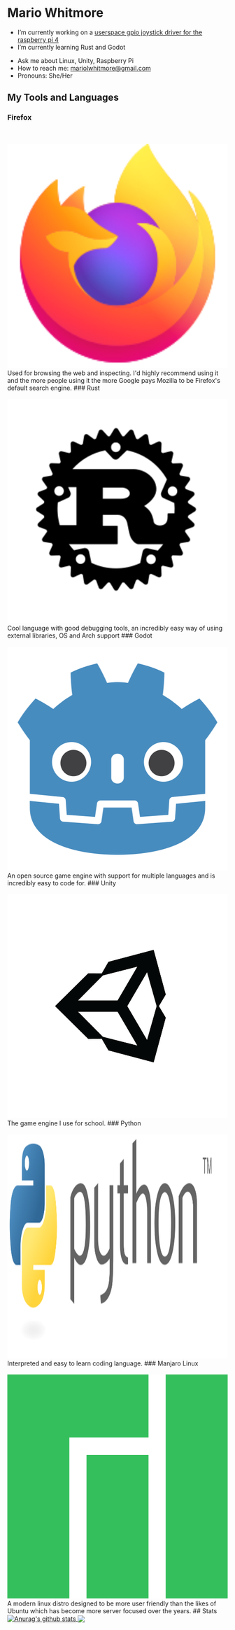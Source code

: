 # Mario Whitmore

- I’m currently working on a [userspace gpio joystick driver for the raspberry pi 4](https://github.com/mariowhitmore/rust-raspi-controls)
- I’m currently learning Rust and Godot
<!--- 👯 I’m looking to collaborate on ...-->
<!--- 🤔 I’m looking for help with ...-->
- Ask me about Linux, Unity, Raspberry Pi
- How to reach me: mariolwhitmore@gmail.com
- Pronouns: She/Her
<!--- ⚡ Fun fact: ... --->

## My Tools and Languages
### Firefox
<code>
    <img height="512" src="https://raw.githubusercontent.com/mariowhitmore/mariowhitmore/master/Icons/Firefox.svg">
</code>
Used for browsing the web and inspecting. I'd highly recommend using it and the more people using it the more Google pays Mozilla to be Firefox's default search engine.
### Rust
<code>
    <img height="512" src="https://raw.githubusercontent.com/mariowhitmore/mariowhitmore/master/Icons/Rust.svg">
</code>
Cool language with good debugging tools, an incredibly easy way of using external libraries, OS and Arch support
### Godot
<code>
    <img height="512" src="https://raw.githubusercontent.com/mariowhitmore/mariowhitmore/master/Icons/Godot.svg">
</code>
An open source game engine with support for multiple languages and is incredibly easy to code for.
### Unity
<code>
    <img height="512" src="https://raw.githubusercontent.com/mariowhitmore/mariowhitmore/master/Icons/Unity.png">
</code>
The game engine I use for school.
### Python
<code>
    <img height="512" src="https://raw.githubusercontent.com/mariowhitmore/mariowhitmore/master/Icons/Python.svg">
</code>
Interpreted and easy to learn coding language.
### Manjaro Linux
<code>
    <img height="512" src="https://raw.githubusercontent.com/mariowhitmore/mariowhitmore/master/Icons/Manjaro.svg">
</code>
A modern linux distro designed to be more user friendly than the likes of Ubuntu which has become more server focused over the years.
## Stats
<a href="https://github.com/mariowhitmore/github-readme-statss">
    <img align="center" src="https://github-readme-stats.vercel.app/api?username=mariowhitmore&show_icons=true&theme=tokyonight" alt="Anurag's github stats" >
</a>
<a href="https://github.com/mariowhitmore/github-readme-stats">
    <img align="center" src="https://github-readme-stats.vercel.app/api/top-langs/?username=mariowhitmore&show_icons=true&theme=tokyonight&count_private=true" />
</a>
